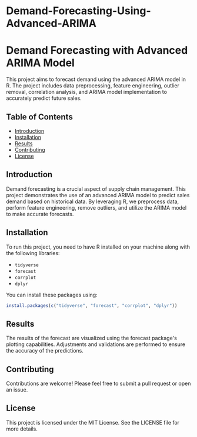 # Demand-Forecasting-Using-Advanced-ARIMA
# Demand Forecasting with Advanced ARIMA Model

This project aims to forecast demand using the advanced ARIMA model in R. The project includes data preprocessing, feature engineering, outlier removal, correlation analysis, and ARIMA model implementation to accurately predict future sales.

## Table of Contents
- [Introduction](#introduction)
- [Installation](#installation)
- [Results](#results)
- [Contributing](#contributing)
- [License](#license)

## Introduction
Demand forecasting is a crucial aspect of supply chain management. This project demonstrates the use of an advanced ARIMA model to predict sales demand based on historical data. By leveraging R, we preprocess data, perform feature engineering, remove outliers, and utilize the ARIMA model to make accurate forecasts.

## Installation
To run this project, you need to have R installed on your machine along with the following libraries:
- `tidyverse`
- `forecast`
- `corrplot`
- `dplyr`

You can install these packages using:
```R
install.packages(c("tidyverse", "forecast", "corrplot", "dplyr"))
```
## Results
The results of the forecast are visualized using the forecast package's plotting capabilities. Adjustments and validations are performed to ensure the accuracy of the predictions.
## Contributing
Contributions are welcome! Please feel free to submit a pull request or open an issue.
## License
This project is licensed under the MIT License. See the LICENSE file for more details.
